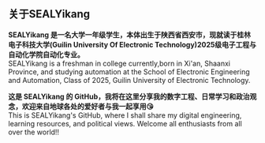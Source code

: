 ## 关于SEALYikang
**SEALYikang 是一名大学一年级学生，本体出生于陕西省西安市，现就读于桂林电子科技大学(Guilin University Of Electronic Technology)2025级电子工程与自动化学院自动化专业。**\
SEALYikang is a freshman in college currently,born in Xi'an, Shaanxi Province, and studying automation at the School of Electronic Engineering and Automation, Class of 2025, Guilin University of Electronic Technology.

**这是 SEALYikang 的 GitHub，我将在这里分享我的数字工程、日常学习和政治观念，欢迎来自地球各处的爱好者与我一起享用😘**\
This is SEALYikang's GitHub, where I shall share my digital engineering, learning resources, and political views. Welcome all enthusiasts from all over the world!!
